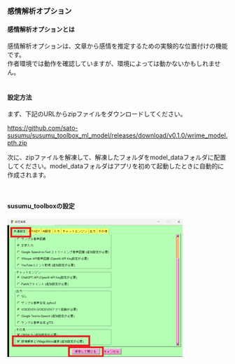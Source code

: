 ### 感情解析オプション
#### 感情解析オプションとは
感情解析オプションは、文章から感情を推定するための実験的な位置付けの機能です。  
作者環境では動作を確認していますが、環境によっては動かないかもしれません。  
<br/>

#### 設定方法

まず、下記のURLからzipファイルをダウンロードしてください。

https://github.com/sato-susumu/susumu_toolbox_ml_model/releases/download/v0.1.0/wrime_model.pth.zip

次に、zipファイルを解凍して、解凍したフォルダをmodel_dataフォルダに配置してください。model_dataフォルダはアプリを初めて起動したときに自動的に作成されます。

<br/>

#### susumu_toolboxの設定

<img src="./resources/vmagic_mirror_option6.png" style="zoom:50%;" />
<br/>
